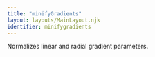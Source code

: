 ```yaml
---
title: "minifyGradients"
layout: layouts/MainLayout.njk
identifier: minifygradients
---
```


<!-- This file was automatically generated. -->


Normalizes linear and radial gradient parameters.